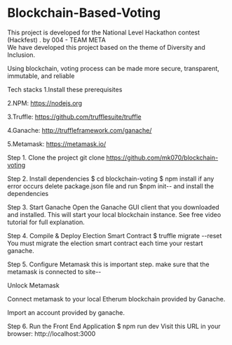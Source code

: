 # Blockchain-Based-Voting

This project is developed for the National Level Hackathon contest (Hackfest) . 
by  004 - TEAM META  
We have developed this project based on the theme of Diversity and Inclusion.




Using blockchain, voting process can be made more secure, transparent, immutable, and reliable

Tech stacks
1.Install these prerequisites

2.NPM: https://nodejs.org

3.Truffle: https://github.com/trufflesuite/truffle

4.Ganache: http://truffleframework.com/ganache/

5.Metamask: https://metamask.io/

Step 1. Clone the project
git clone https://github.com/mk070/blockchain-voting

Step 2. Install dependencies
$ cd blockchain-voting
$ npm install
if any error occurs delete package.json file and run $npm init-- and install the dependencies

Step 3. Start Ganache
Open the Ganache GUI client that you downloaded and installed. This will start your local blockchain instance. See free video tutorial for full explanation.

Step 4. Compile & Deploy Election Smart Contract
$ truffle migrate --reset You must migrate the election smart contract each time your restart ganache.

Step 5. Configure Metamask
this is important step. make sure that the metamask is connected to site--

Unlock Metamask

Connect metamask to your local Etherum blockchain provided by Ganache.

Import an account provided by ganache.

Step 6. Run the Front End Application
$ npm run dev Visit this URL in your browser: http://localhost:3000
